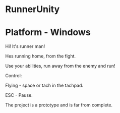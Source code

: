 # RunnerUnity
# Platform - Windows

Hi! It's runner man!

Hes running home, from the fight.

Use your abilities, run away from the enemy and run!

Control:

Flying - space or tach in the tachpad.

ESC - Pause.




The project is a prototype and is far from complete.


